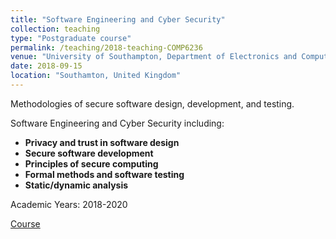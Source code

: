 ```yaml
---
title: "Software Engineering and Cyber Security"
collection: teaching
type: "Postgraduate course"
permalink: /teaching/2018-teaching-COMP6236
venue: "University of Southampton, Department of Electronics and Computer Science"
date: 2018-09-15
location: "Southamton, United Kingdom"
---
```


Methodologies of secure software design, development, and testing.

Software Engineering and Cyber Security including:

- **Privacy and trust in software design**
- **Secure software development**
- **Principles of secure computing**
- **Formal methods and software testing**
- **Static/dynamic analysis**

Academic Years: 2018-2020

[Course](https://www.ecs.soton.ac.uk/module/COMP6236/)
